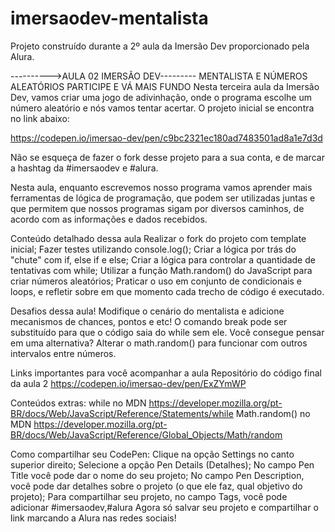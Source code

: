 # imersaodev-mentalista
Projeto construído durante a 2º aula da Imersão Dev proporcionado pela Alura.


---------->AULA 02 IMERSÃO DEV--------- 
MENTALISTA E NÚMEROS ALEATÓRIOS
PARTICIPE E VÁ MAIS FUNDO
Nesta terceira aula da Imersão Dev, vamos criar uma jogo de adivinhação, onde o programa escolhe um número aleatório e nós vamos tentar acertar. O projeto inicial se encontra no link abaixo:

https://codepen.io/imersao-dev/pen/c9bc2321ec180ad7483501ad8a1e7d3d

Não se esqueça de fazer o fork desse projeto para a sua conta, e de marcar a hashtag da #imersaodev e #alura.

Nesta aula, enquanto escrevemos nosso programa vamos aprender mais ferramentas de lógica de programação, que podem ser utilizadas juntas e que permitem que nossos programas sigam por diversos caminhos, de acordo com as informações e dados recebidos.


Conteúdo detalhado dessa aula
Realizar o fork do projeto com template inicial;
Fazer testes utilizando console.log();
Criar a lógica por trás do "chute" com if, else if e else;
Criar a lógica para controlar a quantidade de tentativas com while;
Utilizar a função Math.random() do JavaScript para criar números aleatórios;
Praticar o uso em conjunto de condicionais e loops, e refletir sobre em que momento cada trecho de código é executado.


Desafios dessa aula!
Modifique o cenário do mentalista e adicione mecanismos de chances, pontos e etc!
O comando break pode ser substituído para que o código saia do while sem ele. Você consegue pensar em uma alternativa?
Alterar o math.random() para funcionar com outros intervalos entre números.


Links importantes para você acompanhar a aula
Repositório do código final da aula 2 https://codepen.io/imersao-dev/pen/ExZYmWP


Conteúdos extras:
while no MDN https://developer.mozilla.org/pt-BR/docs/Web/JavaScript/Reference/Statements/while
Math.random() no MDN https://developer.mozilla.org/pt-BR/docs/Web/JavaScript/Reference/Global_Objects/Math/random


Como compartilhar seu CodePen:
Clique na opção Settings no canto superior direito;
Selecione a opção Pen Details (Detalhes);
No campo Pen Title você pode dar o nome do seu projeto;
No campo Pen Description, você pode dar detalhes sobre o projeto (o que ele faz, qual objetivo do projeto);
Para compartilhar seu projeto, no campo Tags, você pode adicionar #imersaodev,#alura
Agora só salvar seu projeto e compartilhar o link marcando a Alura nas redes sociais!
